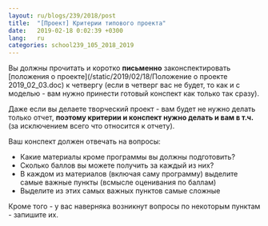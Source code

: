 ```yaml
---
layout: ru/blogs/239/2018/post
title:  "[Проект] Критерии типового проекта"
date:   2019-02-18 0:02:39 +0300
lang:   ru
categories: school239_105_2018_2019
---
```


Вы должны прочитать и коротко **письменно** законспектировать [положения о проекте](/static/2019/02/18/Положение о проекте 2019_02_03.doc) к четвергу (если в четверг вас не будет, то как и с моделью - вам нужно принести готовый конспект как только так сразу).

Даже если вы делаете творческий проект - вам будет не нужно делать только отчет, **поэтому критерии и конспект нужно делать и вам в т.ч.** (за исключением всего что относится к отчету).

Ваш конспект должен отвечать на вопросы:

 - Какие материалы кроме программы вы должны подготовить?
 - Сколько баллов вы можете получить за каждый из них?
 - В каждом из материалов (включая саму программу) выделите самые важные пункты (всмысле оценивания по баллам)
 - Выделите из этих самых важных пунктов самые сложные

Кроме того - у вас наверняка возникнут вопросы по некоторым пунктам - запишите их.
